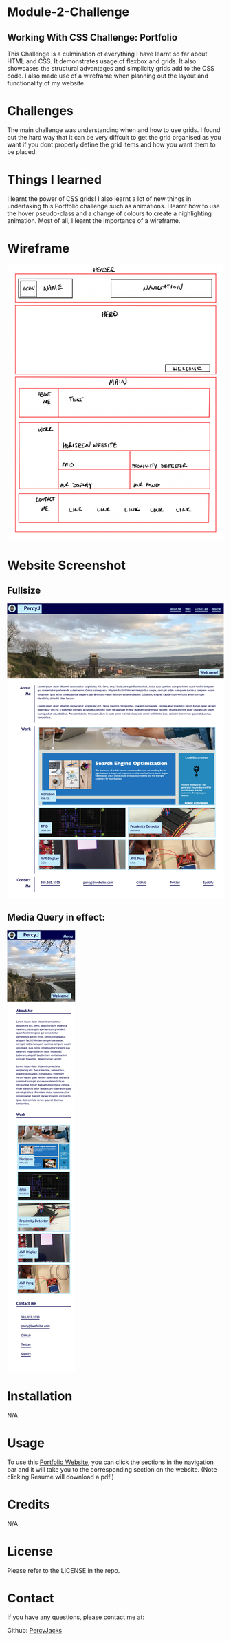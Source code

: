 # Module-2-Challenge
## Working With CSS Challenge: Portfolio

This Challenge is a culmination of everything I have learnt so far about HTML and CSS. It demonstrates usage of flexbox and grids.
It also showcases the structural advantages and simplicity grids add to the CSS code. I also made use of a wireframe when planning out
the layout and functionality of my website

# Challenges

The main challenge was understanding when and how to use grids. I found out the hard way that it can be very diffcult to get the grid organised as you want if you dont properly define the grid items and how you want them to be placed.

# Things I learned

I learnt the power of CSS grids! I also learnt a lot of new things in undertaking this Portfolio challenge such as animations. I learnt how to use the hover pseudo-class and a change of colours to create a highlighting animation.
Most of all, I learnt the importance of a wireframe.

# Wireframe

![Wireframe](assets/images/portfolio_wireframe.png)

# Website Screenshot

## Fullsize
![My Portfolio Website](assets/images/percyjacks.github.io_Module-2-Challenge_.png)

## Media Query in effect:

![My Portfolio Website](assets/images/percyjacks.github.io_Module-2-Challenge_2.png)

# Installation

N/A

# Usage

To use this [Portfolio Website](https://percyjacks.github.io/Module-2-Challenge/), you can click the sections in the navigation bar and it will take you to the corresponding section on the website. (Note clicking Resume will download a pdf.)

# Credits

N/A

# License

Please refer to the LICENSE in the repo.

# Contact

If you have any questions, please contact me at:

Github: [PercyJacks](https://github.com/PercyJacks)
